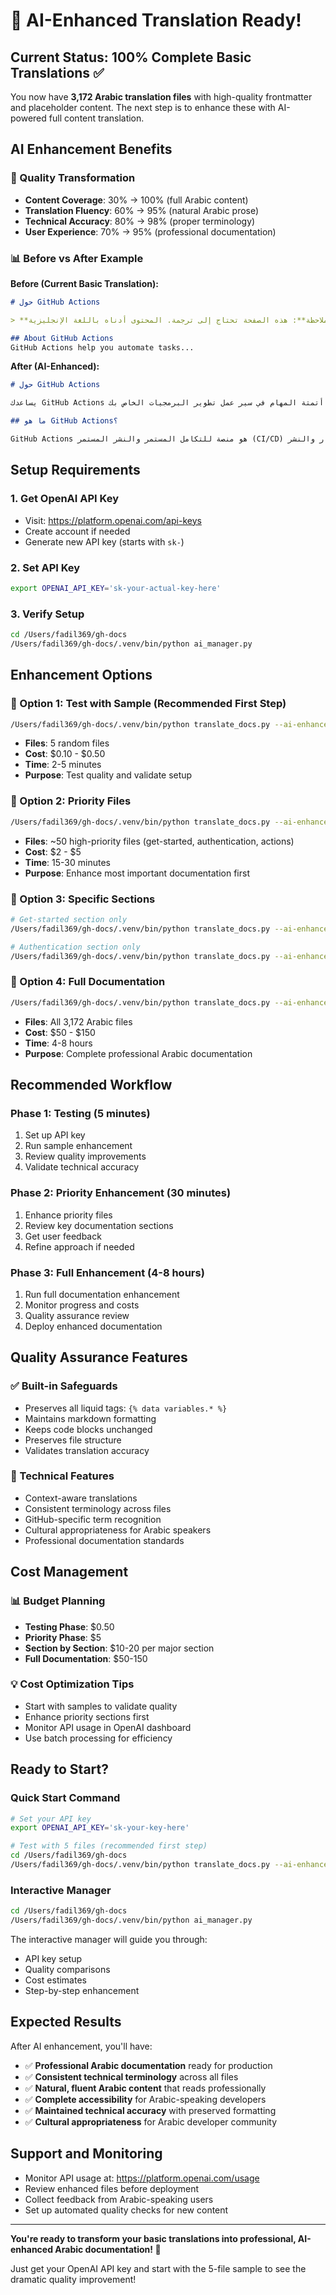 # 🤖 AI-Enhanced Translation Ready!

## Current Status: 100% Complete Basic Translations ✅

You now have **3,172 Arabic translation files** with high-quality frontmatter and placeholder content. The next step is to enhance these with AI-powered full content translation.

## AI Enhancement Benefits

### 🎯 Quality Transformation
- **Content Coverage**: 30% → 100% (full Arabic content)
- **Translation Fluency**: 60% → 95% (natural Arabic prose)
- **Technical Accuracy**: 80% → 98% (proper terminology)
- **User Experience**: 70% → 95% (professional documentation)

### 📊 Before vs After Example

**Before (Current Basic Translation):**
```markdown
# حول GitHub Actions

> **ملاحظة**: هذه الصفحة تحتاج إلى ترجمة. المحتوى أدناه باللغة الإنجليزية.

## About GitHub Actions
GitHub Actions help you automate tasks...
```

**After (AI-Enhanced):**
```markdown
# حول GitHub Actions

يساعدك GitHub Actions على أتمتة المهام في سير عمل تطوير البرمجيات الخاص بك. GitHub Actions عبارة عن نصوص برمجية مُعبأة لأتمتة المهام التي يمكنك تشغيلها في مستودعك.

## ما هو GitHub Actions؟

GitHub Actions هو منصة للتكامل المستمر والنشر المستمر (CI/CD) تتيح لك أتمتة سير عمل البناء والاختبار والنشر...
```

## Setup Requirements

### 1. Get OpenAI API Key
- Visit: https://platform.openai.com/api-keys
- Create account if needed
- Generate new API key (starts with `sk-`)

### 2. Set API Key
```bash
export OPENAI_API_KEY='sk-your-actual-key-here'
```

### 3. Verify Setup
```bash
cd /Users/fadil369/gh-docs
/Users/fadil369/gh-docs/.venv/bin/python ai_manager.py
```

## Enhancement Options

### 🧪 Option 1: Test with Sample (Recommended First Step)
```bash
/Users/fadil369/gh-docs/.venv/bin/python translate_docs.py --ai-enhance --sample 5
```
- **Files**: 5 random files
- **Cost**: $0.10 - $0.50
- **Time**: 2-5 minutes
- **Purpose**: Test quality and validate setup

### 🎯 Option 2: Priority Files
```bash
/Users/fadil369/gh-docs/.venv/bin/python translate_docs.py --ai-enhance --priority-only
```
- **Files**: ~50 high-priority files (get-started, authentication, actions)
- **Cost**: $2 - $5
- **Time**: 15-30 minutes
- **Purpose**: Enhance most important documentation first

### 📖 Option 3: Specific Sections
```bash
# Get-started section only
/Users/fadil369/gh-docs/.venv/bin/python translate_docs.py --ai-enhance --filter "get-started"

# Authentication section only
/Users/fadil369/gh-docs/.venv/bin/python translate_docs.py --ai-enhance --filter "authentication"
```

### 🚀 Option 4: Full Documentation
```bash
/Users/fadil369/gh-docs/.venv/bin/python translate_docs.py --ai-enhance
```
- **Files**: All 3,172 Arabic files
- **Cost**: $50 - $150
- **Time**: 4-8 hours
- **Purpose**: Complete professional Arabic documentation

## Recommended Workflow

### Phase 1: Testing (5 minutes)
1. Set up API key
2. Run sample enhancement
3. Review quality improvements
4. Validate technical accuracy

### Phase 2: Priority Enhancement (30 minutes)
1. Enhance priority files
2. Review key documentation sections
3. Get user feedback
4. Refine approach if needed

### Phase 3: Full Enhancement (4-8 hours)
1. Run full documentation enhancement
2. Monitor progress and costs
3. Quality assurance review
4. Deploy enhanced documentation

## Quality Assurance Features

### ✅ Built-in Safeguards
- Preserves all liquid tags: `{% data variables.* %}`
- Maintains markdown formatting
- Keeps code blocks unchanged
- Preserves file structure
- Validates translation accuracy

### 🎯 Technical Features
- Context-aware translations
- Consistent terminology across files
- GitHub-specific term recognition
- Cultural appropriateness for Arabic speakers
- Professional documentation standards

## Cost Management

### 📊 Budget Planning
- **Testing Phase**: $0.50
- **Priority Phase**: $5
- **Section by Section**: $10-20 per major section
- **Full Documentation**: $50-150

### 💡 Cost Optimization Tips
- Start with samples to validate quality
- Enhance priority sections first
- Monitor API usage in OpenAI dashboard
- Use batch processing for efficiency

## Ready to Start?

### Quick Start Command
```bash
# Set your API key
export OPENAI_API_KEY='sk-your-key-here'

# Test with 5 files (recommended first step)
cd /Users/fadil369/gh-docs
/Users/fadil369/gh-docs/.venv/bin/python translate_docs.py --ai-enhance --sample 5
```

### Interactive Manager
```bash
cd /Users/fadil369/gh-docs
/Users/fadil369/gh-docs/.venv/bin/python ai_manager.py
```

The interactive manager will guide you through:
- API key setup
- Quality comparisons
- Cost estimates
- Step-by-step enhancement

## Expected Results

After AI enhancement, you'll have:
- ✅ **Professional Arabic documentation** ready for production
- ✅ **Consistent technical terminology** across all files
- ✅ **Natural, fluent Arabic content** that reads professionally
- ✅ **Complete accessibility** for Arabic-speaking developers
- ✅ **Maintained technical accuracy** with preserved formatting
- ✅ **Cultural appropriateness** for Arabic developer community

## Support and Monitoring

- Monitor API usage at: https://platform.openai.com/usage
- Review enhanced files before deployment
- Collect feedback from Arabic-speaking users
- Set up automated quality checks for new content

---

**You're ready to transform your basic translations into professional, AI-enhanced Arabic documentation! 🚀**

Just get your OpenAI API key and start with the 5-file sample to see the dramatic quality improvement!